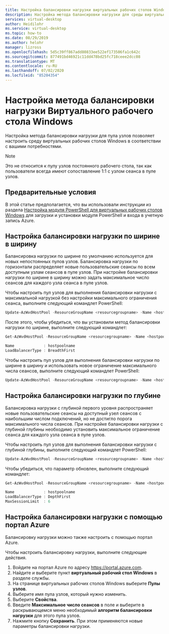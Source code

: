 ```yaml
---
title: Настройка балансировки нагрузки виртуальных рабочих столов Windows в Azure
description: Настройка метода балансировки нагрузки для среды виртуальных рабочих столов Windows.
services: virtual-desktop
author: Heidilohr
ms.service: virtual-desktop
ms.topic: how-to
ms.date: 08/29/2019
ms.author: helohr
manager: lizross
ms.openlocfilehash: 5d5c39ff867add80833ee522ef173506fa1c642c
ms.sourcegitcommit: 877491bd46921c11dd478bd25fc718ceee2dcc08
ms.translationtype: MT
ms.contentlocale: ru-RU
ms.lasthandoff: 07/02/2020
ms.locfileid: "85204354"
---
```

# <a name="configure-the-windows-virtual-desktop-load-balancing-method"></a>Настройка метода балансировки нагрузки Виртуального рабочего стола Windows

Настройка метода балансировки нагрузки для пула узлов позволяет настроить среду виртуальных рабочих столов Windows в соответствии с вашими потребностями.

>[!NOTE]
> Это не относится к пулу узлов постоянного рабочего стола, так как пользователи всегда имеют сопоставление 1:1 с узлом сеанса в пуле узлов.

## <a name="prerequisites"></a>Предварительные условия

В этой статье предполагается, что вы использовали инструкции из раздела [Настройка модуля PowerShell для виртуальных рабочих столов Windows](powershell-module.md) для загрузки и установки модуля PowerShell и входа в учетную запись Azure.

## <a name="configure-breadth-first-load-balancing"></a>Настройка балансировки нагрузки по ширине в ширину

Балансировка нагрузки по ширине по умолчанию используется для новых непостоянных пулов узлов. Балансировка нагрузки по горизонтали распределяет новые пользовательские сеансы по всем доступным узлам сеансов в пуле узлов. При настройке балансировки нагрузки по ширине в ширину можно задать максимальное число сеансов для каждого узла сеанса в пуле узлов.

Чтобы настроить пул узлов для выполнения балансировки нагрузки с максимальной нагрузкой без настройки максимального ограничения сеанса, выполните следующий командлет PowerShell:

```powershell
Update-AzWvdHostPool -ResourceGroupName <resourcegroupname> -Name <hostpoolname> -LoadBalancerType 'BreadthFirst'
```

После этого, чтобы убедиться, что вы установили метод балансировки нагрузки по ширине, выполните следующий командлет:

```powershell
Get-AzWvdHostPool -ResourceGroupName <resourcegroupname> -Name <hostpoolname> | format-list Name, LoadBalancerType

Name             : hostpoolname
LoadBalancerType : BreadthFirst
```

Чтобы настроить пул узлов для выполнения балансировки нагрузки по ширине в ширину и использовать новое ограничение максимального числа сеансов, выполните следующий командлет PowerShell:

```powershell
Update-AzWvdHostPool -ResourceGroupName <resourcegroupname> -Name <hostpoolname> -LoadBalancerType 'BreadthFirst' -MaxSessionLimit ###
```

## <a name="configure-depth-first-load-balancing"></a>Настройка балансировки нагрузки по глубине

Балансировка нагрузки с глубиной первого уровня распространяет новые пользовательские сеансы на доступный узел сеансов с наибольшим числом подключений, но не достигло порога максимального числа сеансов. При настройке балансировки нагрузки с глубиной глубины необходимо установить максимальное ограничение сеанса для каждого узла сеанса в пуле узлов.

Чтобы настроить пул узлов для выполнения балансировки нагрузки с глубиной глубины, выполните следующий командлет PowerShell:

```powershell
Update-AzWvdHostPool -ResourceGroupName <resourcegroupname> -Name <hostpoolname> -LoadBalancerType 'DepthFirst' -MaxSessionLimit ###
```

Чтобы убедиться, что параметр обновлен, выполните следующий командлет:

```powershell
Get-AzWvdHostPool -ResourceGroupName <resourcegroupname> -Name <hostpoolname> | format-list Name, LoadBalancerType, MaxSessionLimit

Name             : hostpoolname
LoadBalancerType : DepthFirst
MaxSessionLimit  : 6
```

## <a name="configure-load-balancing-with-the-azure-portal"></a>Настройка балансировки нагрузки с помощью портал Azure

Балансировку нагрузки можно также настроить с помощью портал Azure.

Чтобы настроить балансировку нагрузки, выполните следующие действия.

1. Войдите на портал Azure по адресу https://portal.azure.com.
2. Найдите и выберите пункт **виртуальный рабочий стол Windows** в разделе службы.
3. На странице виртуальных рабочих столов Windows выберите **Пулы узлов**.
4. Выберите имя пула узлов, который нужно изменить.
5. Выберите **Свойства**.
6. Введите **Максимальное число сеансов** в поле и выберите в раскрывающемся меню необходимый **алгоритм балансировки нагрузки** для этого пула узлов.
7. Нажмите кнопку **Сохранить**. При этом применяются новые параметры балансировки нагрузки.